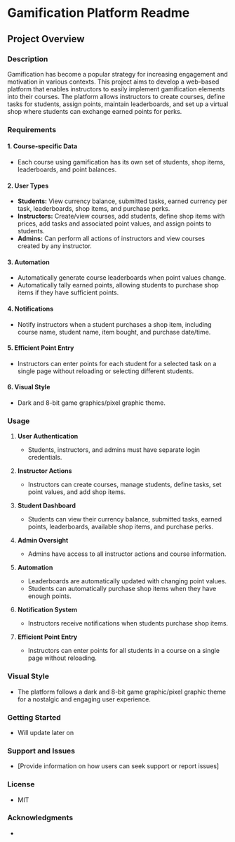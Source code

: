 # Gamification Platform Readme

## Project Overview

### Description

Gamification has become a popular strategy for increasing engagement and motivation in various contexts. This project aims to develop a web-based platform that enables instructors to easily implement gamification elements into their courses. The platform allows instructors to create courses, define tasks for students, assign points, maintain leaderboards, and set up a virtual shop where students can exchange earned points for perks.

### Requirements

#### 1. Course-specific Data
- Each course using gamification has its own set of students, shop items, leaderboards, and point balances.

#### 2. User Types
- **Students:** View currency balance, submitted tasks, earned currency per task, leaderboards, shop items, and purchase perks.
- **Instructors:** Create/view courses, add students, define shop items with prices, add tasks and associated point values, and assign points to students.
- **Admins:** Can perform all actions of instructors and view courses created by any instructor.

#### 3. Automation
- Automatically generate course leaderboards when point values change.
- Automatically tally earned points, allowing students to purchase shop items if they have sufficient points.

#### 4. Notifications
- Notify instructors when a student purchases a shop item, including course name, student name, item bought, and purchase date/time.

#### 5. Efficient Point Entry
- Instructors can enter points for each student for a selected task on a single page without reloading or selecting different students.

#### 6. Visual Style
- Dark and 8-bit game graphics/pixel graphic theme.

### Usage

1. **User Authentication**
   - Students, instructors, and admins must have separate login credentials.

2. **Instructor Actions**
   - Instructors can create courses, manage students, define tasks, set point values, and add shop items.

3. **Student Dashboard**
   - Students can view their currency balance, submitted tasks, earned points, leaderboards, available shop items, and purchase perks.

4. **Admin Oversight**
   - Admins have access to all instructor actions and course information.

5. **Automation**
   - Leaderboards are automatically updated with changing point values.
   - Students can automatically purchase shop items when they have enough points.

6. **Notification System**
   - Instructors receive notifications when students purchase shop items.

7. **Efficient Point Entry**
   - Instructors can enter points for all students in a course on a single page without reloading.

### Visual Style

- The platform follows a dark and 8-bit game graphic/pixel graphic theme for a nostalgic and engaging user experience.



### Getting Started

- Will update later on

### Support and Issues

- [Provide information on how users can seek support or report issues]

### License

- MIT

### Acknowledgments

-
